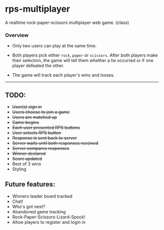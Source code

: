 # rps-multiplayer
A realtime rock-paper-scissors multiplayer web game. (class)

### Overview

  * Only two users can play at the same time.

  * Both players pick either `rock`, `paper` or `scissors`. After both players make their selection, the game will tell them whether a tie occurred or if one player defeated the other.

  * The game will track each player's wins and losses.

- - -
## TODO:
- ~~User(s) sign in~~
- ~~Users choose to join a game~~
- ~~Users are matched up~~
- ~~Game begins~~
- ~~Each user presented RPS buttons~~
- ~~User selects RPS button~~
- ~~Response is sent back to server~~
- ~~Server waits until both responses received~~
- ~~Server compares responses~~
- ~~Winner declared~~
- ~~Score updated~~
- Best of 3 wins
- Styling

## Future features:
- Winners leader board tracked
- Chat!
- Who's got next?
- Abandoned game tracking
- Rock-Paper-Scissors-Lizard-Spock!
- Allow players to register and login in